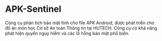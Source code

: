 # APK-Sentinel
Công cụ phân tích bảo mật tĩnh cho file APK Android, được phát triển cho đồ án môn học Cơ sở An toàn Thông tin tại HUTECH. Công cụ có khả năng phát hiện quyền nguy hiểm và các lỗ hổng bảo mật phổ biến.
